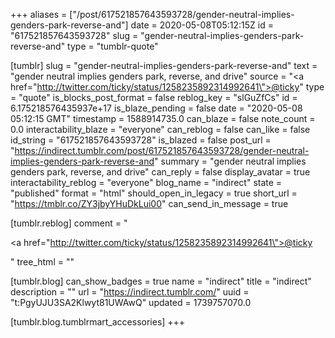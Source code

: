 +++
aliases = ["/post/617521857643593728/gender-neutral-implies-genders-park-reverse-and"]
date = 2020-05-08T05:12:15Z
id = "617521857643593728"
slug = "gender-neutral-implies-genders-park-reverse-and"
type = "tumblr-quote"

[tumblr]
slug = "gender-neutral-implies-genders-park-reverse-and"
text = "gender neutral implies genders park, reverse, and drive"
source = "<a href=\"http://twitter.com/ticky/status/1258235892314992641\">@ticky</a>"
type = "quote"
is_blocks_post_format = false
reblog_key = "slGuZfCs"
id = 6.175218576435937e+17
is_blaze_pending = false
date = "2020-05-08 05:12:15 GMT"
timestamp = 1588914735.0
can_blaze = false
note_count = 0.0
interactability_blaze = "everyone"
can_reblog = false
can_like = false
id_string = "617521857643593728"
is_blazed = false
post_url = "https://indirect.tumblr.com/post/617521857643593728/gender-neutral-implies-genders-park-reverse-and"
summary = "gender neutral implies genders park, reverse, and drive"
can_reply = false
display_avatar = true
interactability_reblog = "everyone"
blog_name = "indirect"
state = "published"
format = "html"
should_open_in_legacy = true
short_url = "https://tmblr.co/ZY3jbyYHuDkLui00"
can_send_in_message = true

[tumblr.reblog]
comment = "<p><a href=\"http://twitter.com/ticky/status/1258235892314992641\">@ticky</a></p>"
tree_html = ""

[tumblr.blog]
can_show_badges = true
name = "indirect"
title = "indirect"
description = ""
url = "https://indirect.tumblr.com/"
uuid = "t:PgyUJU3SA2Klwyt81UWAwQ"
updated = 1739757070.0

[tumblr.blog.tumblrmart_accessories]
+++
